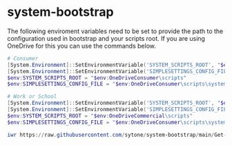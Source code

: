 # system-bootstrap

The following enviroment variables need to be set to provide the path to the configuration used in bootstrap and your scripts root. If you are using OneDrive for this you can use the commands below.

```PowerShell
# Consumer
[System.Environment]::SetEnvironmentVariable('SYSTEM_SCRIPTS_ROOT', "$env:OneDriveConsumer\scripts", [System.EnvironmentVariableTarget]::User)
[System.Environment]::SetEnvironmentVariable('SIMPLESETTINGS_CONFIG_FILE', "$env:OneDriveConsumer\scripts\systemconfiguration.json", [System.EnvironmentVariableTarget]::User)
$env:SYSTEM_SCRIPTS_ROOT = "$env:OneDriveConsumer\scripts"
$env:SIMPLESETTINGS_CONFIG_FILE = "$env:OneDriveConsumer\scripts\systemconfiguration.json"

# Work or School
[System.Environment]::SetEnvironmentVariable('SYSTEM_SCRIPTS_ROOT', "$env:OneDriveCommercial\scripts", [System.EnvironmentVariableTarget]::User)
[System.Environment]::SetEnvironmentVariable('SIMPLESETTINGS_CONFIG_FILE', "$env:OneDriveConsumer\scripts\systemconfiguration.json", [System.EnvironmentVariableTarget]::User)
$env:SYSTEM_SCRIPTS_ROOT = "$env:OneDriveCommercial\scripts"
$env:SIMPLESETTINGS_CONFIG_FILE = "$env:OneDriveConsumer\scripts\systemconfiguration.json"

```

```PowerShell
iwr https://raw.githubusercontent.com/sytone/system-bootstrap/main/Get-BootstrapAndRun.ps1 | iex

```

